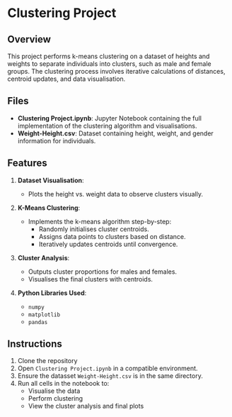 # Clustering Project

## Overview
This project performs k-means clustering on a dataset of heights and weights to separate individuals into clusters, such as male and female groups. The clustering process involves iterative calculations of distances, centroid updates, and data visualisation.

## Files
- **Clustering Project.ipynb**: Jupyter Notebook containing the full implementation of the clustering algorithm and visualisations.
- **Weight-Height.csv**: Dataset containing height, weight, and gender information for individuals.

## Features
1. **Dataset Visualisation**:
   - Plots the height vs. weight data to observe clusters visually.

2. **K-Means Clustering**:
   - Implements the k-means algorithm step-by-step:
     - Randomly initialises cluster centroids.
     - Assigns data points to clusters based on distance.
     - Iteratively updates centroids until convergence.

3. **Cluster Analysis**:
   - Outputs cluster proportions for males and females.
   - Visualises the final clusters with centroids.

4. **Python Libraries Used**:
   - `numpy`
   - `matplotlib`
   - `pandas`

## Instructions
1. Clone the repository
2. Open `Clustering Project.ipynb` in a compatible environment.
3. Ensure the datasset `Weight-Height.csv` is in the same directory.
4. Run all cells in the notebook to:
   - Visualise the data
   - Perform clustering
   - View the cluster analysis and final plots
